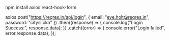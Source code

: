 npm install axios react-hook-form


axios.post("https://reqres.in/api/login", {
  email: "eve.holt@reqres.in",
  password: "cityslicka"
})
.then((response) => {
  console.log("Login Success:", response.data);
})
.catch((error) => {
  console.error("Login failed", error.response.data);
});

